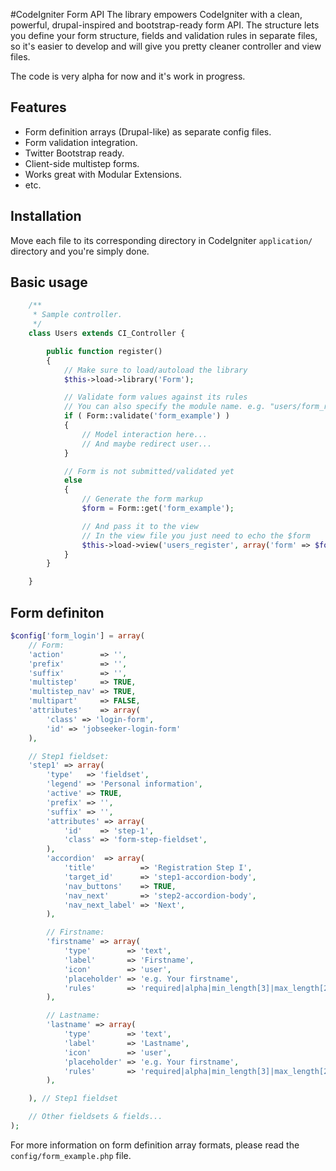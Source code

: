 #CodeIgniter Form API
The library empowers CodeIgniter with a clean, powerful, drupal-inspired and bootstrap-ready form API. The structure lets you define your form structure, fields and validation rules in separate files, so it's easier to develop and will give you pretty cleaner controller and view files.

The code is very alpha for now and it's work in progress.

## Features
* Form definition arrays (Drupal-like) as separate config files.
* Form validation integration.
* Twitter Bootstrap ready.
* Client-side multistep forms.
* Works great with Modular Extensions.
* etc.

## Installation
Move each file to its corresponding directory in CodeIgniter `application/` directory and you're simply done.

## Basic usage
```php
	/**
	 * Sample controller.
	 */
	class Users extends CI_Controller {

		public function register()
		{
			// Make sure to load/autoload the library
			$this->load->library('Form');

			// Validate form values against its rules
			// You can also specify the module name. e.g. "users/form_register"
			if ( Form::validate('form_example') )
			{
				// Model interaction here...
				// And maybe redirect user...
			}

			// Form is not submitted/validated yet
			else
			{
				// Generate the form markup
				$form = Form::get('form_example');

				// And pass it to the view
				// In the view file you just need to echo the $form
				$this->load->view('users_register', array('form' => $form));
			}
		}

	}
```

## Form definiton
```php
$config['form_login'] = array(
	// Form:
	'action'        => '',
	'prefix'        => '',
	'suffix'        => '',
	'multistep'     => TRUE,
	'multistep_nav' => TRUE,
	'multipart'     => FALSE,
	'attributes'    => array(
		'class' => 'login-form',
		'id' => 'jobseeker-login-form'
	),

	// Step1 fieldset:
	'step1' => array(
		'type'   => 'fieldset',
		'legend' => 'Personal information',
		'active' => TRUE,
		'prefix' => '',
		'suffix' => '',
		'attributes' => array(
			'id'    => 'step-1',
			'class' => 'form-step-fieldset',
		),
		'accordion'  => array(
			'title'          => 'Registration Step I',
			'target_id'      => 'step1-accordion-body',
			'nav_buttons'    => TRUE,
			'nav_next'       => 'step2-accordion-body',
			'nav_next_label' => 'Next',
		),

		// Firstname:
		'firstname' => array(
			'type'        => 'text',
			'label'       => 'Firstname',
			'icon'        => 'user',
			'placeholder' => 'e.g. Your firstname',
			'rules'       => 'required|alpha|min_length[3]|max_length[20]',
		),

		// Lastname:
		'lastname' => array(
			'type'        => 'text',
			'label'       => 'Lastname',
			'icon'        => 'user',
			'placeholder' => 'e.g. Your firstname',
			'rules'       => 'required|alpha|min_length[3]|max_length[20]',
		),

	), // Step1 fieldset

	// Other fieldsets & fields...
);
```

For more information on form definition array formats, please read the `config/form_example.php` file.
